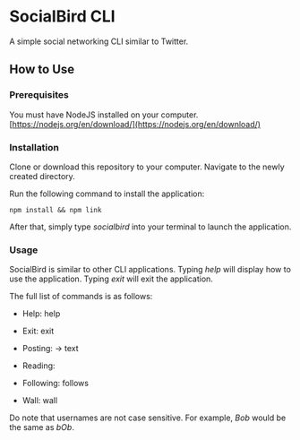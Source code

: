 # SocialBird CLI

A simple social networking CLI similar to Twitter.

## How to Use

### Prerequisites

You must have NodeJS installed on your computer.
[https://nodejs.org/en/download/](https://nodejs.org/en/download/)

### Installation

Clone or download this repository to your computer.
Navigate to the newly created directory.

Run the following command to install the application:

```
npm install && npm link
```

After that, simply type _socialbird_ into your terminal to launch the application.

### Usage

SocialBird is similar to other CLI applications. Typing _help_ will display how to use the application. Typing _exit_ will exit the application.

The full list of commands is as follows:

* Help: help

* Exit: exit

* Posting: <username> -> text

* Reading: <username>

* Following: <username> follows <username>

* Wall: <username> wall

Do note that usernames are not case sensitive. For example, _Bob_ would be the same as _bOb_.